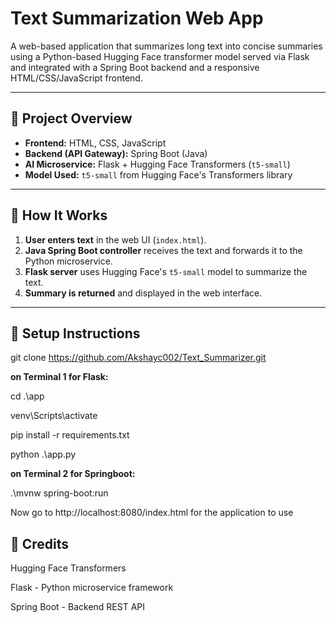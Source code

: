 # Text Summarization Web App

A web-based application that summarizes long text into concise summaries using a Python-based Hugging Face transformer model served via Flask and integrated with a Spring Boot backend and a responsive HTML/CSS/JavaScript frontend.

---

## 🧠 Project Overview

- **Frontend:** HTML, CSS, JavaScript  
- **Backend (API Gateway):** Spring Boot (Java)  
- **AI Microservice:** Flask + Hugging Face Transformers (`t5-small`)  
- **Model Used:** `t5-small` from Hugging Face's Transformers library

---

## 🚀 How It Works

1. **User enters text** in the web UI (`index.html`).
2. **Java Spring Boot controller** receives the text and forwards it to the Python microservice.
3. **Flask server** uses Hugging Face's `t5-small` model to summarize the text.
4. **Summary is returned** and displayed in the web interface.

---

## 🔧 Setup Instructions

git clone https://github.com/Akshayc002/Text_Summarizer.git

**on Terminal 1 for Flask:**

cd .\app

venv\Scripts\activate

pip install -r requirements.txt

python .\app.py

**on Terminal 2 for Springboot:**

.\mvnw spring-boot:run

Now go to http://localhost:8080/index.html for the application to use

## 🙌 Credits
Hugging Face Transformers

Flask - Python microservice framework

Spring Boot - Backend REST API

